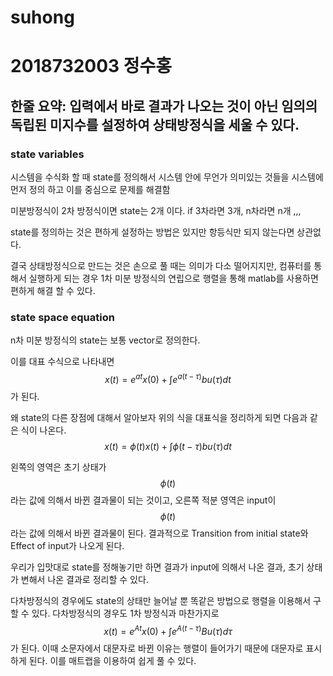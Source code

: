 # suhong

# 2018732003 정수홍

## 한줄 요약: 입력에서 바로 결과가 나오는 것이 아닌 임의의 독립된 미지수를 설정하여 상태방정식을 세울 수 있다.

### state variables <br>

시스템을 수식화 할 때 state를 정의해서 시스템 안에 무언가 의미있는 것들을 시스템에 먼저 정의 하고 이를 중심으로 문제를 해결함

미분방정식이 2차 방정식이면 state는 2개 이다. if 3차라면 3개, n차라면 n개 ,,,

state를 정의하는 것은 편하게 설정하는 방법은 있지만 항등식만 되지 않는다면 상관없다.

결국 상태방정식으로 만드는 것은 손으로 풀 때는 의미가 다소 떨어지지만, 컴퓨터를 통해서 실행하게 되는 경우
1차 미분 방정식의 연립으로 행렬을 통해 matlab를 사용하면 편하게 해결 할 수 있다. 

### state space equation
n차 미분 방정식의 state는 보통 vector로 정의한다.

이를 대표 수식으로 나타내면 $$x(t)= e^{at}x(0) + \int e^{a(t-\tau)}bu(\tau)dt$$가 된다.

왜 state의 다른 장점에 대해서 알아보자
위의 식을 대표식을 정리하게 되면 다음과 같은 식이 나온다.
$$x(t)= \phi(t)x(t) + \int \phi(t-\tau)bu(\tau)dt$$

왼쪽의 영역은 초기 상태가 $$\phi(t)$$라는 값에 의해서 바뀐 결과물이 되는 것이고, 오른쪽 적분 영역은 input이 $$\phi(t)$$라는 값에 의해서 바뀐 결과물이 된다. 
결과적으로 Transition from initial state와 Effect of input가 나오게 된다.

우리가 입맛대로 state를 정해놓기만 하면 결과가 input에 의해서 나온 결과, 초기 상태가 변해서 나온 결과로 정리할 수 있다.

다차방정식의 경우에도 state의 상태만 늘어날 뿐 똑같은 방법으로 행렬을 이용해서 구할 수 있다.
다차방정식의 경우도 1차 방정식과 마찬가지로 $$x(t)= e^{At}x(0) + \int e^{A(t-\tau)}Bu(\tau)d\tau$$가 된다.
이때 소문자에서 대문자로 바뀐 이유는 행렬이 들어가기 때문에 대문자로 표시하게 된다.
이를 매트랩을 이용하여 쉽게 풀 수 있다.
 
